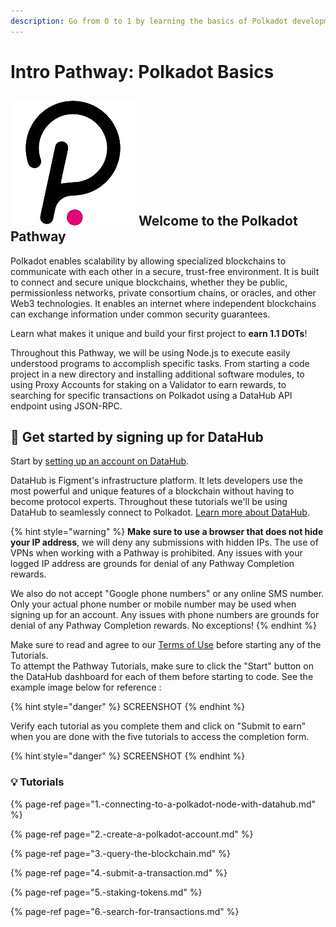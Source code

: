 ```yaml
---
description: Go from 0 to 1 by learning the basics of Polkadot development
---
```


# Intro Pathway: Polkadot Basics

## ![](../../../../.gitbook/assets/4129.png) Welcome to the Polkadot Pathway

Polkadot enables scalability by allowing specialized blockchains to communicate with each other in a secure, trust-free environment. It is built to connect and secure unique blockchains, whether they be public, permissionless networks, private consortium chains, or oracles, and other Web3 technologies. It enables an internet where independent blockchains can exchange information under common security guarantees.

Learn what makes it unique and build your first project to **earn 1.1 DOTs**!

Throughout this Pathway, we will be using Node.js to execute easily understood programs to accomplish specific tasks. From starting a code project in a new directory and installing additional software modules, to using Proxy Accounts for staking on a Validator to earn rewards, to searching for specific transactions on Polkadot using a DataHub API endpoint using JSON-RPC.

## 🏁 Get started by signing up for DataHub <a id="get-started-by-signing-up-for-datahub"></a>

Start by [setting up an account on DataHub](https://datahub.figment.io/sign_up?service=polkadot).

DataHub is Figment's infrastructure platform. It lets developers use the most powerful and unique features of a blockchain without having to become protocol experts. Throughout these tutorials we'll be using DataHub to seamlessly connect to Polkadot. [Learn more about DataHub](https://learn.figment.io/guides/datahub-products). 

{% hint style="warning" %}
**Make sure to use a browser that does not hide your IP address**, we will deny any submissions with hidden IPs. The use of VPNs when working with a Pathway is prohibited. Any issues with your logged IP address are grounds for denial of any Pathway Completion rewards.   
  
We also do not accept "Google phone numbers" or any online SMS number. Only your actual phone number or mobile number may be used when signing up for an account. Any issues with phone numbers are grounds for denial of any Pathway Completion rewards. No exceptions!
{% endhint %}

Make sure to read and agree to our [Terms of Use](https://learn.figment.io/terms-and-conditions/terms-of-use) before starting any of the Tutorials.  
To attempt the Pathway Tutorials, make sure to click the "Start" button on the DataHub dashboard for each of them before starting to code. See the example image below for reference :

{% hint style="danger" %}
SCREENSHOT
{% endhint %}

Verify each tutorial as you complete them and click on "Submit to earn" when you are done with the five tutorials to access the completion form.

{% hint style="danger" %}
SCREENSHOT
{% endhint %}

### 💡 Tutorials

{% page-ref page="1.-connecting-to-a-polkadot-node-with-datahub.md" %}

{% page-ref page="2.-create-a-polkadot-account.md" %}

{% page-ref page="3.-query-the-blockchain.md" %}

{% page-ref page="4.-submit-a-transaction.md" %}

{% page-ref page="5.-staking-tokens.md" %}

{% page-ref page="6.-search-for-transactions.md" %}



